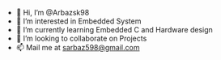 - 👋 Hi, I’m @Arbazsk98
- 👀 I’m interested in Embedded System
- 🌱 I’m currently learning Embedded C and Hardware design
- 💞️ I’m looking to collaborate on Projects
- 📫 Mail me at sarbaz598@gmail.com

<!---
Arbazsk98/Arbazsk98 is a ✨ special ✨ repository because its `README.md` (this file) appears on your GitHub profile.
You can click the Preview link to take a look at your changes.
--->
